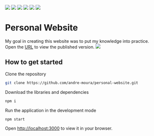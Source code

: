 <img src="https://img.shields.io/badge/Node-v18.8.0-green"/> <img src="https://img.shields.io/badge/JavaScript-ES6-yellow"/> <img src="https://img.shields.io/badge/React-v18.2.0-blue"/> <img src="https://img.shields.io/badge/React--Bootstrap-v2.5.0-blueviolet"/> <img src="https://img.shields.io/badge/HTML-5-orange"/> <img src="https://img.shields.io/badge/CSS-3-purple"/> 

# Personal Website
My goal in creating this website was to put my knowledge into practice. Open the [URL](https://andre-moura.github.io/andre-moura-website/) to view the published version.
<img src="https://github.com/andre-moura/websites-created/blob/master/src/assets/img/home.png?raw=true"/>

## How to get started

Clone the repository
```bash
git clone https://github.com/andre-moura/personal-website.git
```

Download the libraries and dependencies
```bash
npm i
```

Run the application in the development mode
```bash
npm start
```
Open [http://localhost:3000](http://localhost:3000) to view it in your browser.

